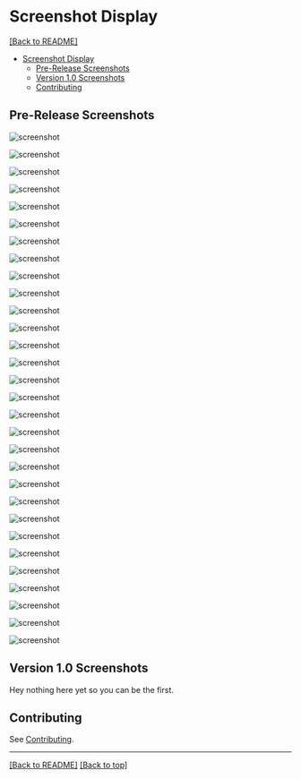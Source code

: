 # Screenshot Display

[[Back to README]](/README.md#Sceenshots)

- [Screenshot Display](#screenshot-display)
  - [Pre-Release Screenshots](#pre-release-screenshots)
  - [Version 1.0 Screenshots](#version-1.0-Screenshots)
  - [Contributing](#contributing)

## Pre-Release Screenshots

![screenshot](Screenshots\SkyrimSE_2EJC7rIkGU.jpg)

![screenshot](Screenshots\SkyrimSE_4UXVtUMpKv.jpg)

![screenshot](Screenshots\SkyrimSE_5VuNi5sBxw.jpg)

![screenshot](Screenshots\SkyrimSE_8djXuU4JGt.jpg)

![screenshot](Screenshots\SkyrimSE_9glagccdvW.jpg)

![screenshot](Screenshots\SkyrimSE_9WMyUGQ8a6.jpg)

![screenshot](Screenshots\SkyrimSE_32PvhGn7cH.jpg)

![screenshot](Screenshots\SkyrimSE_85eIASSG6i.jpg)

![screenshot](Screenshots\SkyrimSE_BhymmUWdOg.jpg)

![screenshot](Screenshots\SkyrimSE_dRf5Q4HxCj.jpg)

![screenshot](Screenshots\SkyrimSE_Hzlys8xXRZ.jpg)

![screenshot](Screenshots\SkyrimSE_IlSdKabNwW.jpg)

![screenshot](Screenshots\SkyrimSE_jDeIFmEP4v.jpg)

![screenshot](Screenshots\SkyrimSE_khHUKuc4ev.jpg)

![screenshot](Screenshots\SkyrimSE_M4m3etLOeD.jpg)

![screenshot](Screenshots\SkyrimSE_MLOryNrQv7.jpg)

![screenshot](Screenshots\SkyrimSE_OXdd1Kt5ka.jpg)

![screenshot](Screenshots\SkyrimSE_PypM6Udh3m.jpg)

![screenshot](Screenshots\SkyrimSE_Q8oOcv28do.jpg)

![screenshot](Screenshots\SkyrimSE_rJB2QPT1xR.jpg)

![screenshot](Screenshots\SkyrimSE_u4PCMjcSs9.jpg)

![screenshot](Screenshots\SkyrimSE_UC0wH4fKQR.jpg)

![screenshot](Screenshots\SkyrimSE_uKmMY7LJxW.jpg)

![screenshot](Screenshots\SkyrimSE_umW1BK7zMy.jpg)

![screenshot](Screenshots\SkyrimSE_vaA9tyC9nR.jpg)

![screenshot](Screenshots\SkyrimSE_WVbXGk79jV.jpg)

![screenshot](Screenshots\SkyrimSE_Xnl52oy1ce.jpg)

![screenshot](Screenshots\SkyrimSE_YiF2OqL3m0.jpg)

![screenshot](Screenshots\SkyrimSE_zKRy5okKZI.jpg)

![screenshot](Screenshots\SkyrimSE_zQeSoBFOy1.jpg)

## Version 1.0 Screenshots

Hey nothing here yet so you can be the first.

## Contributing

See [Contributing](CONTRIBUTING.md).

***

[[Back to README]](/README.md#Sceenshots) [[Back to top]](#screenshot-display)
